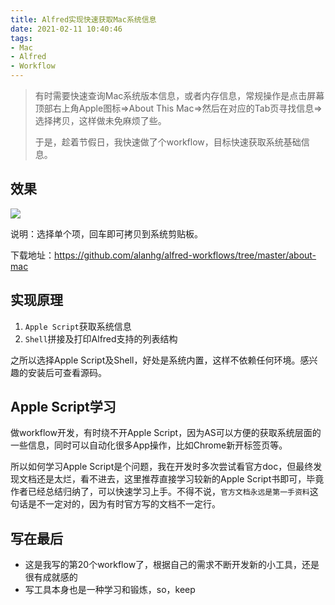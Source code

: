 ```yaml
---
title: Alfred实现快速获取Mac系统信息
date: 2021-02-11 10:40:46
tags:
- Mac
- Alfred
- Workflow
---
```


> 有时需要快速查询Mac系统版本信息，或者内存信息，常规操作是点击屏幕顶部右上角Apple图标=>About This Mac=>然后在对应的Tab页寻找信息=>选择拷贝，这样做未免麻烦了些。
>
> 
>
> 于是，趁着节假日，我快速做了个workflow，目标快速获取系统基础信息。



## 效果

![](https://static.1991421.cn/2021/2021-02-11-104601.gif)



说明：选择单个项，回车即可拷贝到系统剪贴板。



下载地址：https://github.com/alanhg/alfred-workflows/tree/master/about-mac

## 实现原理

1. `Apple Script`获取系统信息
2. `Shell`拼接及打印Alfred支持的列表结构

之所以选择Apple Script及Shell，好处是系统内置，这样不依赖任何环境。感兴趣的安装后可查看源码。



## Apple Script学习

做workflow开发，有时绕不开Apple Script，因为AS可以方便的获取系统层面的一些信息，同时可以自动化很多App操作，比如Chrome新开标签页等。

所以如何学习Apple Script是个问题，我在开发时多次尝试看官方doc，但最终发现文档还是太烂，看不进去，这里推荐直接学习较新的Apple Script书即可，毕竟作者已经总结归纳了，可以快速学习上手。不得不说，`官方文档永远是第一手资料`这句话是不一定对的，因为有时官方写的文档不一定行。



## 写在最后

- 这是我写的第20个workflow了，根据自己的需求不断开发新的小工具，还是很有成就感的
- 写工具本身也是一种学习和锻炼，so，keep



